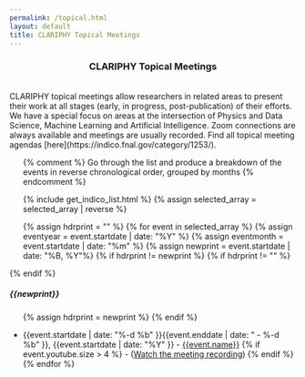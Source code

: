 ```yaml
---
permalink: /topical.html
layout: default
title: CLARIPHY Topical Meetings
---
```

<center> 
<h3> CLARIPHY Topical Meetings</h3>
</center>

<br>
CLARIPHY topical meetings allow researchers in related areas to present
their work at all stages (early, in progress, post-publication) of their
efforts. We have a special focus on areas at the intersection of Physics
and Data Science, Machine Learning and Artificial Intelligence.
Zoom connections are always available and meetings are usually recorded.
Find all topical meeting agendas
[here](https://indico.fnal.gov/category/1253/).
<ul>

{% comment %}
Go through the list and produce a breakdown of the events in reverse 
chronological order, grouped by months
{% endcomment %}

{% include get_indico_list.html %}
{% assign selected_array = selected_array | reverse %}

{% assign hdrprint = "" %}
{% for event in selected_array %}
  {% assign eventyear = event.startdate | date: "%Y" %}
  {% assign eventmonth = event.startdate | date: "%m" %}
  {% assign newprint = event.startdate | date: "%B, %Y"%}
  {% if hdrprint != newprint %}
    {% if hdrprint != "" %}
      </ul>
    {% endif %}
    <br><h5>{{newprint}}</h5>
    <ul>
    {% assign hdrprint = newprint %}
  {% endif %}
  <li>{{event.startdate | date: "%-d %b" }}{{event.enddate | date: " - %-d %b" }}, {{event.startdate | date: "%Y" }} - <a href="{{event.meetingurl}}">{{event.name}}</a>
  {% if event.youtube.size > 4 %}
  - (<a href="{{event.youtube}}">Watch the meeting recording</a>)
  {% endif %}
  </li> 
{% endfor %}
</ul>
<br>

